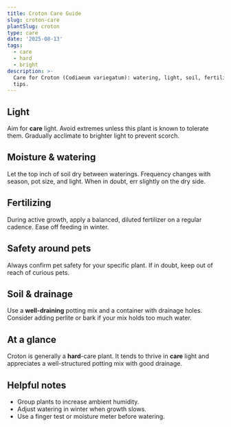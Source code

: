 ```yaml
---
title: Croton Care Guide
slug: croton-care
plantSlug: croton
type: care
date: '2025-08-13'
tags:
  - care
  - hard
  - bright
description: >-
  Care for Croton (Codiaeum variegatum): watering, light, soil, fertilizing, and
  tips.
---
```

## Light
Aim for **care** light. Avoid extremes unless this plant is known to tolerate them. Gradually acclimate to brighter light to prevent scorch.

## Moisture & watering
Let the top inch of soil dry between waterings. Frequency changes with season, pot size, and light. When in doubt, err slightly on the dry side.

## Fertilizing
During active growth, apply a balanced, diluted fertilizer on a regular cadence. Ease off feeding in winter.

## Safety around pets
Always confirm pet safety for your specific plant. If in doubt, keep out of reach of curious pets.

## Soil & drainage
Use a **well-draining** potting mix and a container with drainage holes. Consider adding perlite or bark if your mix holds too much water.

## At a glance
Croton is generally a **hard**-care plant. It tends to thrive in **care** light and appreciates a well-structured potting mix with good drainage.

## Helpful notes
- Group plants to increase ambient humidity.
- Adjust watering in winter when growth slows.
- Use a finger test or moisture meter before watering.
